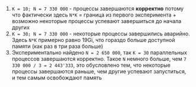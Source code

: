 1. `K = 10; N = 7 330 000` - процессы завершаются **корректно** потому что фактически здесь 
`N*K` = граница из первого эксперимента + возможно некоторые процессы успевают завершиться до начала других
2. `K = 30; N = 7 330 000` - некоторые процессы завершились аварийно. Здесь `N*K` примерно равно 19Gi, 
что гораздо больше доступной памяти (как раз в три раза больше)
3. Экспериментально найдено `N = 2 650 000`, так `K = 30` параллельных процессов завершаются корректно. 
Такое `N` немного больше, чем `7 330 000 / 3 = 2 443'333`, это обусловлено тем, что некоторые процессы 
завершаются раньше, чем другие успевают запуститься, и тем самым освобождают память
